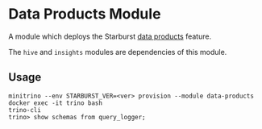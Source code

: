 # Data Products Module  

A module which deploys the Starburst [data
products](https://docs.starburst.io/latest/data-products.html) feature.

The `hive` and `insights` modules are dependencies of this module.

## Usage

    minitrino --env STARBURST_VER=<ver> provision --module data-products
    docker exec -it trino bash 
    trino-cli
    trino> show schemas from query_logger;
